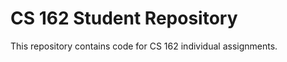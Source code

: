 CS 162 Student Repository
=========================

This repository contains code for CS 162 individual assignments.
